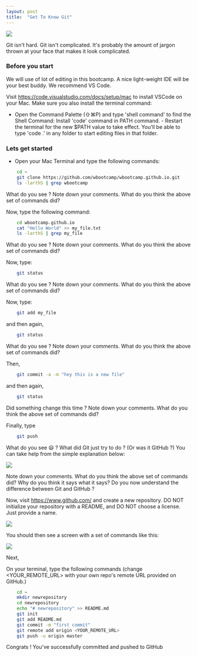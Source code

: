 ```yaml
---
layout: post
title:  "Get To Know Git"
---
```


<img src="https://wbootcamp.github.io/assets/gitcat.jpg"/>

Git isn't hard. Git isn't complicated. It's probably the amount of jargon thrown at your face that makes it look complicated.

### Before you start

We will use of lot of editing in this bootcamp. A nice light-weight IDE will be your best buddy. We recommend VS Code.

Visit https://code.visualstudio.com/docs/setup/mac to install VSCode on your Mac. Make sure you also install the terminal command:

- Open the Command Palette (⇧⌘P) and type 'shell command' to find the Shell Command: Install 'code' command in PATH command. - Restart the terminal for the new $PATH value to take effect. You'll be able to type 'code .' in any folder to start editing files in that folder.

### Lets get started

- Open your Mac Terminal and type the following commands:

```bash
    cd ~
    git clone https://github.com/wbootcamp/wbootcamp.github.io.git
    ls -larthS | grep wbootcamp
```


What do you see ? Note down your comments. What do you think the above set of commands did?

Now, type the following command:

```bash
    cd wbootcamp.github.io
    cat "Hello World" >> my_file.txt
    ls -larthS | grep my_file
```

What do you see ? Note down your comments. What do you think the above set of commands did?

Now, type:

```bash
    git status
```
What do you see ? Note down your comments. What do you think the above set of commands did?


Now, type:

```bash
    git add my_file
```

and then again,
```bash
    git status
```

What do you see ? Note down your comments. What do you think the above set of commands did?

Then,

```bash
    git commit -a -m "hey this is a new file"
```

and then again,
```bash
    git status
```

Did something change this time ? Note down your comments. What do you think the above set of commands did?

Finally, type

```bash
    git push
```

What do you see 😃 ? What did Git just try to do ? (Or was it GitHub ?) You can take help from the simple explanation below:


<img src="https://wbootcamp.github.io/assets/basicgit.png"/>

Note down your comments. What do you think the above set of commands did? Why do you think it says what it says? Do you now understand the difference between Git and GitHub ?

Now, visit https://www.github.com/ and create a new repository. DO NOT initialize your repository with a README, and DO NOT choose a license. Just provide a name.

<img src="https://wbootcamp.github.io/assets/newrep1.png"/>

You should then see a screen with a set of commands like this:


<img src="https://wbootcamp.github.io/assets/newrep2.png"/>

Next,

On your terminal, type the following commands (change <YOUR_REMOTE_URL> with your own repo's remote URL provided on GitHub.)


```bash
    cd ~
    mkdir newrepository
    cd newrepository
    echo "# newrepository" >> README.md
    git init
    git add README.md
    git commit -m "first commit"
    git remote add origin <YOUR_REMOTE_URL>
    git push -u origin master
```

Congrats ! You've successfully committed and pushed to GitHub







